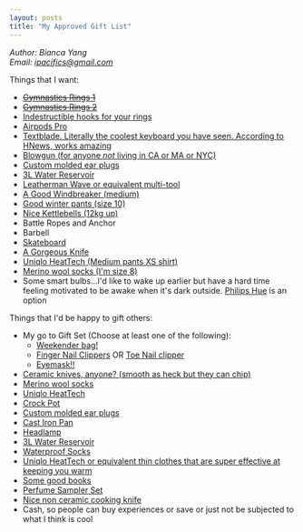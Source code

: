 ```yaml
---
layout: posts
title: "My Approved Gift List"
---
```

*Author: Bianca Yang*<br>
*Email: <a href="mailto:ipacifics@gmail.com?subject=Hello from the XDRT Blog">ipacifics@gmail.com</a>*<br>

Things that I want:
* ~~[Gymnastics Rings 1](https://www.amazon.com/Rep-Gymnastic-Rings-Numbered-Straps/dp/B00QR1J5NY/ref=sr_1_1?dchild=1&keywords=gym+rings+rep+fitness&qid=1575858047&sr=8-1)~~
* ~~[Gymnastics Rings 2](https://www.amazon.com/Gymnastic-Fitness-Exercise-Wooden-Gymnast/dp/B01FTOCY0A/ref=sr_1_3?dchild=1&keywords=gym+rings+garage+fit&qid=1575858087&sr=8-3)~~
* [Indestructible hooks for your rings](https://www.amazon.com/Jungle-Gym-Kingdom-Playground-Capacity/dp/B015OXL2MW/)
* [Airpods Pro](https://www.apple.com/airpods-pro/)
* [Textblade. Literally the coolest keyboard you have seen. According to HNews, works amazing](https://waytools.com/store/showroom/info/textblade/tablet)
* [Blowgun (for anyone *not* living in CA or MA or NYC)](https://www.amazon.com/Venom-Blowguns®-40-Darts-Made/dp/B008H7M0Q0/ref=sr_1_2?dchild=1&keywords=venom+blowgun&qid=1575874218&sr=8-2)
* [Custom molded ear plugs](https://www.amazon.com/Decibullz-Earplugs-Comfortable-Protection-Shooting/dp/B01N129AQ8/ref=sr_1_4?keywords=earplugs+custom&qid=1575859569&sr=8-4)
* [3L Water Reservoir](https://www.amazon.com/CamelBak-Crux-Reservoir-Set-Blue/dp/B01LA5FCJ2/ref=sr_1_24?dchild=1&keywords=water+reservoir+3l&qid=1575874263&sr=8-24)
* [Leatherman Wave or equivalent multi-tool](https://www.amazon.com/LEATHERMAN-Wave-Multitool-Stainless-Steel/dp/B079MJBP21/ref=sr_1_1?keywords=wave+leatherman&qid=1575859269&sr=8-1)
* [A Good Windbreaker (medium)](https://www.marmot.com/womens-trail-wind-hoody-58840.html)
* [Good winter pants (size 10)](https://www.duluthtrading.com/womens-no-exposure-bonded-flex-fire-hose-pant-84805.html?dwvar_84805_color=BLK&cgid=womens-bottoms-lined-pants#start=4&cgid=womens-bottoms-lined-pants)
* [Nice Kettlebells (12kg up)](https://aderfitness.com/product-category/kettlebells/)
* Battle Ropes and Anchor
* Barbell
* [Skateboard](https://www.skatewarehouse.com/buildcomplete.html#deck=GIBMNVDK&trucks=TUSOTRBKBKJ&wheels=RICLOWH540&bearings=BSREDBR&hardware=BSHW1&griptape=JSGT)
* [A Gorgeous Knife](https://www.marttiini.fi/epages/MarttiiniShop.sf/en_GB/?ObjectPath=/Shops/MarttiiniShop/Products/127012)
* [Uniqlo HeatTech (Medium pants XS shirt)](https://www.uniqlo.com/us/en/women/heattech-collection)
* [Merino wool socks (I'm size 8)](https://www.amazon.com/DANISH-ENDURANCE-Merino-Light-9-5-12-5/dp/B07D8VRCTW/ref=sr_1_12?dchild=1&keywords=merino%2Bwool%2Bsocks&qid=1582780123&sr=8-12&th=1&psc=1)
* Some smart bulbs...I'd like to wake up earlier but have a hard time feeling motivated to be awake when it's dark outside. [Philips Hue](https://www2.meethue.com/en-us/starter-kits) is an option

Things that I'd be happy to gift others:
* My go to Gift Set (Choose at least one of the following):
  * [Weekender bag!](https://www.amazon.com/Foldable-Weekender-Compartment-Water-proof-Resistant/dp/B07GVK5VQ1/ref=sr_1_7?keywords=weekender+bag&qid=1578783928&s=apparel&sr=1-7)
  * [Finger Nail Clippers](https://www.amazon.com/Seki-Stainless-Fingernail-Clipper-SS-106/dp/B000F35R00/ref=sr_1_4?keywords=Seki+Edge+SS-106&qid=1578061450&sr=8-4) OR
  [Toe Nail clipper](https://kaiscissors.com/kai-type-003l-nail-clippers/)
  * [Eyemask!!](https://www.amazon.com/gp/product/B00ZTC56O4/ref=as_li_tl?ie=UTF8&camp=1789&creative=9325&creativeASIN=B00ZTC56O4&linkCode=as2&tag=wrapanap20-20&linkId=5daee5b14a65ddf3038e524eb630d6df)
* [Ceramic knives, anyone? (smooth as heck but they can chip)](https://www.amazon.com/Kyocera-FK-2PC-WH3-Revolution-Ceramic/dp/B000KU7I50/ref=sxin_3_ac_d_rm?ac_md=1-1-a3lvY2VyYSBjZXJhbWljIGtuaWZl-ac_d_rm&keywords=ceramic+knife&pd_rd_i=B000KU7I50&pd_rd_r=fb4cdd53-867d-4f4d-8272-a7b50f667541&pd_rd_w=pN5xu&pd_rd_wg=ufA0y&pf_rd_p=6d29ef56-fc35-411a-8a8e-7114f01518f7&pf_rd_r=3HBMP282BSSTEYGPCGR3&psc=1&qid=1575858443)
* [Merino wool socks](https://www.amazon.com/DANISH-ENDURANCE-Merino-Light-9-5-12-5/dp/B07D8VRCTW/ref=sr_1_12?dchild=1&keywords=merino%2Bwool%2Bsocks&qid=1582780123&sr=8-12&th=1&psc=1)
* [Uniqlo HeatTech](https://www.uniqlo.com/us/en/women/heattech-collection)
* [Crock Pot](https://www.amazon.com/Crock-Pot-SCV401-TR-4-Quart-Manual-Cooker/dp/B000AB32PE/ref=sxin_2_ac_d_pm?ac_md=1-0-VW5kZXIgJDQw-ac_d_pm&keywords=crock+pot&pd_rd_i=B000AB32PE&pd_rd_r=b8e746fd-44f5-4e35-bbf7-3d980b487d25&pd_rd_w=fiKzw&pd_rd_wg=shlcd&pf_rd_p=709d2064-e546-4799-9e66-b352ea89951f&pf_rd_r=NNXMF6DS4JS8C8E3GWVZ&psc=1&qid=1575859484)
* [Custom molded ear plugs](https://www.amazon.com/Decibullz-Earplugs-Comfortable-Protection-Shooting/dp/B01N129AQ8/ref=sr_1_4?keywords=earplugs+custom&qid=1575859569&sr=8-4)
* [Cast Iron Pan](https://www.amazon.com/Lodge-Skillet-Pre-Seasoned-Skillet-Silicone/dp/B00G2XGC88/ref=sxin_3_ac_d_rm?ac_md=0-0-Y2FzdCBpcm9uIHBhbg%3D%3D-ac_d_rm&keywords=cast+iron+pan&pd_rd_i=B00G2XGC88&pd_rd_r=784d15c7-e175-4d77-b5d8-ab31854d4e7b&pd_rd_w=dXk90&pd_rd_wg=WJaUB&pf_rd_p=6d29ef56-fc35-411a-8a8e-7114f01518f7&pf_rd_r=A9YV5HRVJPHDZH4D2PZ7&psc=1&qid=1575859625)
* [Headlamp](https://www.amazon.com/Foxelli-Headlamp-Flashlight-2-Pack-Lightweight/dp/B07VCTYYZX/ref=sr_1_28?keywords=headlamp&qid=1575859823&sr=8-28)
* [3L Water Reservoir](https://www.amazon.com/CamelBak-Crux-Reservoir-Set-Blue/dp/B01LA5FCJ2/ref=sr_1_24?dchild=1&keywords=water+reservoir+3l&qid=1575874263&sr=8-24)
* [Waterproof Socks](https://www.amazon.com/RANDY-SUN-Waterproof-Half-Cushion-Multisport/dp/B07BXMDPW5/ref=sxin_3_ac_d_rm?ac_md=0-0-d2F0ZXJwcm9vZiBzb2Nrcw%3D%3D-ac_d_rm&keywords=waterproof+socks&pd_rd_i=B07BXMDPW5&pd_rd_r=8e1bec2f-c5d4-4819-af15-0ca490705f55&pd_rd_w=iaT1e&pd_rd_wg=KqoyL&pf_rd_p=6d29ef56-fc35-411a-8a8e-7114f01518f7&pf_rd_r=8CFKPRAKWVEHY70PBW6B&psc=1&qid=1575859946)
* [Uniqlo HeatTech or equivalent thin clothes that are super effective at keeping you warm](https://www.uniqlo.com/us/en/women/heattech-collection)
* [Some good books](https://xrdt.github.io/books_readings.html)
* [Perfume Sampler Set](https://www.sephora.com/product/replica-memory-box-P446793?icid2=products%20grid:p446793)
* [Nice non ceramic cooking knife](https://www.amazon.com/Mercer-Cutlery-Japanese-Style-Santoku-Knife/dp/B001EN6D62/ref=sr_1_3?s=home-garden&ie=UTF8&qid=1323154828&sr=1-3&tag=bifl1-20)
* Cash, so people can buy experiences or save or just not be subjected to what I think is cool
